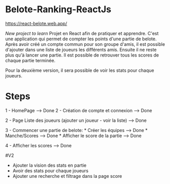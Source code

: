 # Belote-Ranking-ReactJs

https://react-belote.web.app/

*New project to learn*
Projet en React afin de pratiquer et apprendre.
C'est une application qui permet de compter les points d'une partie de belote.
Après avoir créé un compte commun pour son groupe d'amis, il est possible d'ajouter dans une liste de joueurs les différents amis.
Ensuite il ne reste plus qu'à lancer une partie.
Il est possible de retrouver tous les scores de chaque partie terminée.

Pour la deuxième version, il sera possible de voir les stats pour chaque joueurs.


# Steps

1 - HomePage --> Done
2 - Création de compte et connexion --> Done 

2 - Page Liste des joueurs (ajouter un joueur - voir la liste) --> Done

3 - Commencer une partie de belote: 
    * Créer les équipes --> Done
    * Manche/Scores --> Done
    * Afficher le score de la partie --> Done

4 - Afficher les scores --> Done

#V2

- Ajouter la vision des stats en partie
- Avoir des stats pour chaque joueurs
- Ajouter une recherche et filtrage dans la page score

